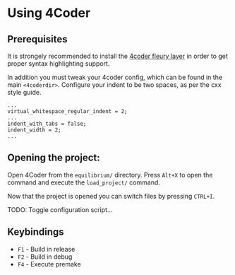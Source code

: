 # Using 4Coder

## Prerequisites
It is strongely recommended to install the [4coder fleury layer](https://github.com/ryanfleury/4coder_fleury) in order to get proper syntax highlighting support.

In addition you must tweak your 4coder config, which can be found in the main `<4coderdir>`.
Configure your indent to be two spaces, as per the cxx style guide.
```
...
virtual_whitespace_regular_indent = 2;
...
indent_with_tabs = false;
indent_width = 2;
...
```
## Opening the project:
Open 4Coder from the `equilibrium/` directory. Press `Alt+X` to open the command and execute the `load_project/` command.

Now that the project is opened you can switch files by pressing `CTRL+I`.

TODO: Toggle configuration script...
## Keybindings
* `F1` - Build in release
* `F2` - Build in debug
* `F4` - Execute premake